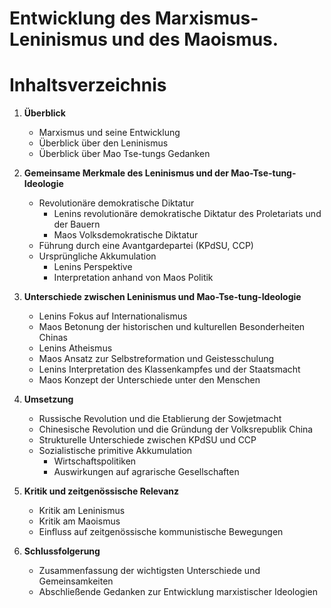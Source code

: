 # Entwicklung des Marxismus-Leninismus und des Maoismus.

# Inhaltsverzeichnis

1. **Überblick**
   - Marxismus und seine Entwicklung
   - Überblick über den Leninismus
   - Überblick über Mao Tse-tungs Gedanken

2. **Gemeinsame Merkmale des Leninismus und der Mao-Tse-tung-Ideologie**
   - Revolutionäre demokratische Diktatur
     - Lenins revolutionäre demokratische Diktatur des Proletariats und der Bauern
     - Maos Volksdemokratische Diktatur
   - Führung durch eine Avantgardepartei (KPdSU, CCP)
   - Ursprüngliche Akkumulation
     - Lenins Perspektive
     - Interpretation anhand von Maos Politik

3. **Unterschiede zwischen Leninismus und Mao-Tse-tung-Ideologie**
     - Lenins Fokus auf Internationalismus
     - Maos Betonung der historischen und kulturellen Besonderheiten Chinas
     - Lenins Atheismus
     - Maos Ansatz zur Selbstreformation und Geistesschulung
     - Lenins Interpretation des Klassenkampfes und der Staatsmacht
     - Maos Konzept der Unterschiede unter den Menschen

4. **Umsetzung**
   - Russische Revolution und die Etablierung der Sowjetmacht
   - Chinesische Revolution und die Gründung der Volksrepublik China
   - Strukturelle Unterschiede zwischen KPdSU und CCP
   - Sozialistische primitive Akkumulation
     - Wirtschaftspolitiken
     - Auswirkungen auf agrarische Gesellschaften

5. **Kritik und zeitgenössische Relevanz**
   - Kritik am Leninismus
   - Kritik am Maoismus
   - Einfluss auf zeitgenössische kommunistische Bewegungen

6. **Schlussfolgerung**
   - Zusammenfassung der wichtigsten Unterschiede und Gemeinsamkeiten
   - Abschließende Gedanken zur Entwicklung marxistischer Ideologien
